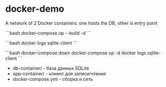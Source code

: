 # docker-demo
A network of 2 Docker containers: one hosts the DB, other is entry point
 
\`\`\`bash 
docker-compose up --build -d 
\`\`\` 
 
\`\`\`bash 
docker logs sqlite-client 
\`\`\` 
 
\`\`\`bash 
docker-compose down 
docker-compose up -d 
docker logs sqlite-client 
\`\`\` 
 
- db-container/ - база данных SQLite 
- app-container/ - клиент для записи/чтения
- docker-compose.yml - сборка и сеть
